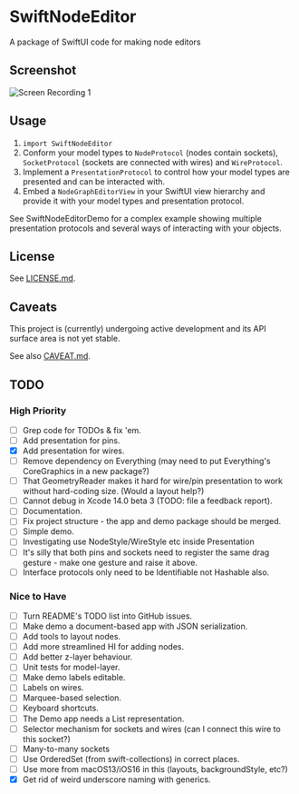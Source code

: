 # SwiftNodeEditor

A package of SwiftUI code for making node editors

## Screenshot

![Screen Recording 1](Documentation/Screen%20Recording%201.gif)

## Usage

1. `import SwiftNodeEditor`
2. Conform your model types to `NodeProtocol` (nodes contain sockets), `SocketProtocol` (sockets are connected with wires) and `WireProtocol`.
3. Implement a `PresentationProtocol` to control how your model types are presented and can be interacted with.
4. Embed a `NodeGraphEditorView` in your SwiftUI view hierarchy and provide it with your model types and presentation protocol.

See SwiftNodeEditorDemo for a complex example showing multiple presentation protocols and several ways of interacting with your objects.

## License

See [LICENSE.md](LICENSE.md).

## Caveats

This project is (currently) undergoing active development and its API surface area is not yet stable.

See also [CAVEAT.md](CAVEAT.md).

## TODO

### High Priority

- [ ] Grep code for TODOs & fix 'em.
- [ ] Add presentation for pins.
- [X] Add presentation for wires.
- [ ] Remove dependency on Everything (may need to put Everything's CoreGraphics in a new package?)
- [ ] That GeometryReader makes it hard for wire/pin presentation to work without hard-coding size. (Would a layout help?)
- [ ] Cannot debug in Xcode 14.0 beta 3 (TODO: file a feedback report).
- [ ] Documentation.
- [ ] Fix project structure - the app and demo package should be merged.
- [ ] Simple demo.
- [ ] Investigating use NodeStyle/WireStyle etc inside Presentation
- [ ] It's silly that both pins and sockets need to register the same drag gesture - make one gesture and raise it above.
- [ ] Interface protocols only need to be Identifiable not Hashable also.

### Nice to Have

- [ ] Turn README's TODO list into GitHub issues.
- [ ] Make demo a document-based app with JSON serialization.
- [ ] Add tools to layout nodes.
- [ ] Add more streamlined HI for adding nodes.
- [ ] Add better z-layer behaviour.
- [ ] Unit tests for model-layer.
- [ ] Make demo labels editable.
- [ ] Labels on wires.
- [ ] Marquee-based selection.
- [ ] Keyboard shortcuts.
- [ ] The Demo app needs a List representation.
- [ ] Selector mechanism for sockets and wires (can I connect this wire to this socket?)
- [ ] Many-to-many sockets
- [ ] Use OrderedSet (from swift-collections) in correct places.
- [ ] Use more from macOS13/iOS16 in this (layouts, backgroundStyle, etc?)
- [X] Get rid of weird underscore naming with generics.

